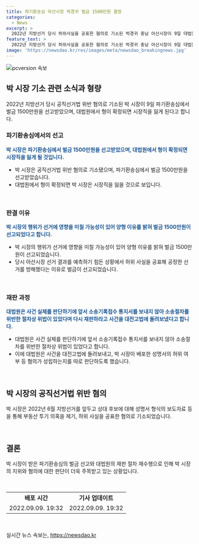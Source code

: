 ```yaml
---
title: 파기환송심 아산시장 박경귀 벌금 1500만원 결정
categories:
  - News
excerpt: >
  2022년 지방선거 당시 허위사실을 공표한 혐의로 기소된 박경귀 충남 아산시장이 9일 대법원에서 벌금 1500만원을 선고받았다. 법원은 박 시장의 행위가 선거에 영향을 미칠 가능성이 있다며 공정한 선거를 방해했다고 판단했다. 이에 박 시장은 대법원에서 형이 확정되면 시장직을 잃게 된다. 이에 대한 사실무근과 법리 오해를 주장했지만, 법원은 받아들이지 않았다. 해당 선고는 상대 후보에 대한 허위 부동산 거래 의혹을 제기한 성명서와 문자메시지 등이 허위사실 공표로 인정되어 내려졌다.
feature_text: >
  2022년 지방선거 당시 허위사실을 공표한 혐의로 기소된 박경귀 충남 아산시장이 9일 대법원에서 벌금 1500만원을 선고받았다. 법원은 박 시장의 행위가 선거에 영향을 미칠 가능성이 있다며 공정한 선거를 방해했다고 판단했다. 이에 박 시장은 대법원에서 형이 확정되면 시장직을 잃게 된다. 이에 대한 사실무근과 법리 오해를 주장했지만, 법원은 받아들이지 않았다. 해당 선고는 상대 후보에 대한 허위 부동산 거래 의혹을 제기한 성명서와 문자메시지 등이 허위사실 공표로 인정되어 내려졌다.
image: 'https://newsdao.kr/res/images/meta/newsdao_breakingnews.jpg'
---
```


<p><img src="https://newsdao.kr/res/images/meta/newsdao_breakingnews.jpg" alt="pcversion 속보" /></p>

<h2 data-ke-size="size26">박 시장 기소 관련 소식과 형량</h2>

<p data-ke-size="size16">2022년 지방선거 당시 공직선거법 위반 혐의로 기소된 박 시장이 9일 파기환송심에서 벌금 1500만원을 선고받았으며, 대법원에서 형이 확정되면 시장직을 잃게 된다고 합니다.</p>

<h3>파기환송심에서의 선고</h3>

<p data-ke-size="size16"><b><span style="color: #1a5490;">박 시장은 파기환송심에서 벌금 1500만원을 선고받았으며, 대법원에서 형이 확정되면 시장직을 잃게 될 것입니다.</span></b></p>

<ul>
<li>박 시장은 공직선거법 위반 혐의로 기소됐으며, 파기환송심에서 벌금 1500만원을 선고받았습니다.</li>
<li>대법원에서 형이 확정되면 박 시장은 시장직을 잃을 것으로 보입니다.</li>
</ul>

<p data-ke-size="size16">&nbsp;</p>

<h3>판결 이유</h3>

<p data-ke-size="size16"><b><span style="color: #1a5490;">박 시장의 행위가 선거에 영향을 미칠 가능성이 있어 양형 이유를 밝혀 벌금 1500만원이 선고되었다고 합니다.</span></b></p>

<ul>
<li>박 시장의 행위가 선거에 영향을 미칠 가능성이 있어 양형 이유를 밝혀 벌금 1500만원이 선고되었습니다.</li>
<li>당시 아산시장 선거 결과를 예측하기 힘든 상황에서 허위 사실을 공표해 공정한 선거를 방해했다는 이유로 벌금이 선고되었습니다.</li>
</ul>

<p data-ke-size="size16">&nbsp;</p>

<h3>재판 과정</h3>

<p data-ke-size="size16"><b><span style="color: #1a5490;">대법원은 사건 실체를 판단하기에 앞서 소송기록접수 통지서를 보내지 않아 소송절차를 위반한 절차상 위법이 있었다며 다시 재판하라고 사건을 대전고법에 돌려보냈다고 합니다.</span></b></p>

<ul>
<li>대법원은 사건 실체를 판단하기에 앞서 소송기록접수 통지서를 보내지 않아 소송절차를 위반한 절차상 위법이 있었다고 합니다.</li>
<li>이에 대법원은 사건을 대전고법에 돌려보내고, 박 시장이 배포한 성명서의 허위 여부 등 혐의가 성립하는지를 따로 판단하도록 했습니다.</li>
</ul>

<p data-ke-size="size16">&nbsp;</p>

<h2 data-ke-size="size26">박 시장의 공직선거법 위반 혐의</h2>

<p data-ke-size="size16">박 시장은 2022년 6월 지방선거를 앞두고 상대 후보에 대해 성명서 형식의 보도자료 등을 통해 부동산 투기 의혹을 제기, 허위 사실을 공표한 혐의로 기소되었습니다.</p>

<p data-ke-size="size16">&nbsp;</p>

<h2 data-ke-size="size26">결론</h2>

<p data-ke-size="size16">박 시장이 받은 파기환송심의 벌금 선고와 대법원의 재판 절차 재수행으로 인해 박 시장의 지위와 혐의에 대한 판단이 더욱 주목받고 있는 상황입니다.</p>

<p data-ke-size="size16">&nbsp;</p>

<table>
<tbody>
<tr>
<td style="text-align: center; height: 17px;"><b>배포 시간</b></td>
<td style="text-align: center; height: 17px;"><b>기사 업데이트</b></td>
</tr>
<tr>
<td style="text-align: center; height: 17px;">2022.09.09. 19:32</td>
<td style="text-align: center; height: 17px;">2022.09.09. 19:32</td>
</tr>
</tbody>
</table>

<p data-ke-size="size16">&nbsp;</p>
실시간 뉴스 속보는, <a href="https://newsdao.kr" rel="dofollow">https://newsdao.kr</a>


